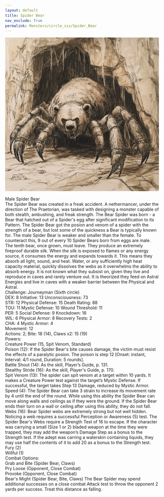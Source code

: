```yaml
---
layout: default
title: Spider Bear
nav_exclude: True
permalink: Monsters/circle_six/Spider_Bear
---
```

![spider bear](/Monsters/monster_art/Spider_Bear.png)

Male Spider Bear
<br>
The Spider Bear was created in a freak accident. A nethermancer, under the direction of The Praetorian, was tasked with designing a monster capable of both stealth, ambushing, and freak strength. The Bear Spider was born - a Bear that hatched out of a Spider's egg after significant modification to its Pattern. The Spider Bear got the posion and venom of a spider with the strength of a bear, but lost some of the quickness a Bear is typically known for. The male Spider Bear is weaker and smaller than the female. To counteract this, 9 out of every 10 Spider Bears born from eggs are male. The tenth bear, once grown, must leave. They produce an extremely fireproof durable silk. When the silk is exposed to flames or any energy source, it consumes the energy and expands towards it. This means they absorb all light, sound, and heat. Water, or any sufficiently high heat capacity material, quickly dissolves the webs as it overwhelms the ability to absorb energy. It is not known what they subsist on, given they live and reproduce in caves and rarely venture out. It is theorized they feed on Astral Energies and live in caves with a weaker barrier between the Physical and Astral.
<br>
Challenge: Journeyman (Sixth circle)
<br>
DEX: 8 Initiative: 13 Unconsciousness: 73
<br>
STR: 12 Physical Defense: 15 Death Rating: 88
<br>
TOU: 11 Mystic Defense: 10 Wound Threshold: 11
<br>
PER: 5 Social Defense: 9 Knockdown: 16
<br>
WIL: 6 Physical Armor: 8 Recovery Tests: 2
<br>
CHA: 4 Mystic Armor: 4
<br>
Movement: 12
<br>
Actions: 2; Bite: 18 (14), Claws x2: 15 (19)
<br>
Powers:
<br>
Creature Power (15, Spit Venom, Standard)
<br>
Poison (12): If the Spider Bear's bite causes damage, the victim must resist the effects of a paralytic posion. The poison is step 12 [Onset: instant, Interval: 4/1 round, Duration: 5 rounds].
<br>
Battle Shout (14): As the skill, Player’s Guide, p. 131.
<br>
Stealthy Stride (16): As the skill, Player's Guide, p. 170.
<br>
Spit Venom (13): The spider can spit venom at a target within 10 yards. It makes a Creature Power test against the target’s Mystic Defense. If successful, the target takes  Step 13 Damage, reduced by Mystic Armor.
<br>
Speed (4): The Spider Bear can take 3 strain to increase its movement rate by 4 until the end of the round. While using this ability the Spider Bear can move along walls and ceilings as if they were the ground. If the Spider Bear ends their turn on a wall or ceiling after using this ability, they do not fall.
<br>
Webs (16): Bear Spider webs are extremely strong but not well hidden. Noticing a web requires a successful Perception or Awareness (5) test. The Spider Bear's Webs require a Strength Test of 16 to escape. If the character  was carrying a small (Size 1 or 2) bladed weapon at the time they were trapped, they may add the weapon’s Damage Step as a bonus to the Strength test. If the adept was carring a waterskin containing liquids, they may use half the contents of it to add 20 as a bonus to the Strength test.
<br>
Fury (2)
<br>
Willful (1)
<br>
Combat Options:
<br>
Grab and Bite (Spider Bear, Claws)
<br>
Pry Loose (Opponent, Close Combat)
<br>
Provoke (Opponent, Close Combat)
<br>
Bear's Might (Spider Bear, Bite, Claws) The Bear Spider may spend additional successes on a close combat Attack test to throw the opponent 2 yards per success. Treat this distance as falling.
<br>
